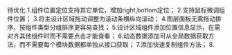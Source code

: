 待优化
1.组件位置定位支持其它单位，增加right,bottom定位；
2.支持鼠标微调组件位置；
3.将主设计区域拖动调整为滚动条横纵向滚动；
4.图层面板无需拖动排序，按组件类型分组排序更容易查找；
5.设计区域组件添加位置信息显示，在需对齐其他组件时而不需要点击才能查看；
6.动态数据添加可从全局数据获取方法，而不需要每个模块数据都单独从接口获取；
7.添加快速复制组件方法；
8.

